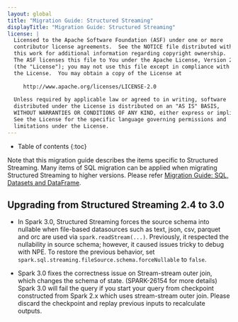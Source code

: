 ```yaml
---
layout: global
title: "Migration Guide: Structured Streaming"
displayTitle: "Migration Guide: Structured Streaming"
license: |
  Licensed to the Apache Software Foundation (ASF) under one or more
  contributor license agreements.  See the NOTICE file distributed with
  this work for additional information regarding copyright ownership.
  The ASF licenses this file to You under the Apache License, Version 2.0
  (the "License"); you may not use this file except in compliance with
  the License.  You may obtain a copy of the License at
 
     http://www.apache.org/licenses/LICENSE-2.0
 
  Unless required by applicable law or agreed to in writing, software
  distributed under the License is distributed on an "AS IS" BASIS,
  WITHOUT WARRANTIES OR CONDITIONS OF ANY KIND, either express or implied.
  See the License for the specific language governing permissions and
  limitations under the License.
---
```


* Table of contents
{:toc}

Note that this migration guide describes the items specific to Structured Streaming.
Many items of SQL migration can be applied when migrating Structured Streaming to higher versions.
Please refer [Migration Guide: SQL, Datasets and DataFrame](sql-migration-guide.html).

## Upgrading from Structured Streaming 2.4 to 3.0

- In Spark 3.0, Structured Streaming forces the source schema into nullable when file-based datasources such as text, json, csv, parquet and orc are used via `spark.readStream(...)`. Previously, it respected the nullability in source schema; however, it caused issues tricky to debug with NPE. To restore the previous behavior, set `spark.sql.streaming.fileSource.schema.forceNullable` to `false`.

- Spark 3.0 fixes the correctness issue on Stream-stream outer join, which changes the schema of state. (SPARK-26154 for more details) Spark 3.0 will fail the query if you start your query from checkpoint constructed from Spark 2.x which uses stream-stream outer join. Please discard the checkpoint and replay previous inputs to recalculate outputs.